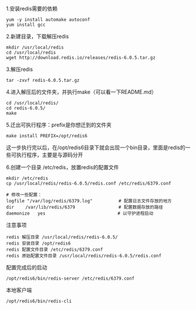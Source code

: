 1.安装redis需要的依赖

```shell
yum -y install automake autoconf
yum install gcc
```



2.新建目录，下载解压redis

```shell
mkdir /usr/local/redis
cd /usr/local/redis
wget http://download.redis.io/releases/redis-6.0.5.tar.gz
```

3.解压redis

```shell
tar -zxvf redis-6.0.5.tar.gz
```



4.进入解压后的文件夹，并执行make（可以看一下README.md）

```shell
cd /usr/local/redis/
cd redis-6.0.5/
make
```

5.迁出可执行程序：prefix是你想迁到的文件夹　　　　

```shell
make install PREFIX=/opt/redis6
```

这一步执行完以后，在/opt/redis6目录下就会出现一个bin目录，里面是redis的一些可执行程序，主要是与源码分开



6.创建一个目录  /etc/redis，放置redis的配置文件　　　　

```shell
mkdir /etc/redis
cp /usr/local/redis/redis-6.0.5/redis.conf /etc/redis/6379.conf

# 修改一些配置：
logfile "/var/log/redis/6379.log"　　　　　　# 配置日志文件存放的地方
dir 　　/var/lib/redis/6379　　　　　　　　　　# 配置数据存放的路径
daemonize   yes　　　　　　　　　　　　　　　　 # 以守护进程启动
```

注意事项

```shell
redis 解压目录 /usr/local/redis/redis-6.0.5/
redis 安装目录 /opt/redis6
redis 配置文件目录 /etc/redis/6379.conf
redis 原始配置文件目录 /usr/local/redis/redis-6.0.5/redis.conf
```



配置完成后的启动

```shell
/opt/redis6/bin/redis-server /etc/redis/6379.conf
```

本地客户端

```shell
/opt/redis6/bin/redis-cli
```

